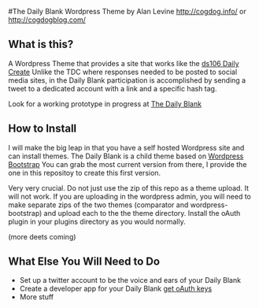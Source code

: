 #The Daily Blank Wordpress Theme
by Alan Levine http://cogdog.info/ or http://cogdogblog.com/

## What is this?
A Wordpress Theme that provides a site that works like the [ds106 Daily Create](http://tdc.ds106.us) Unlike the TDC where responses needed to be posted to social media sites, in the Daily Blank participation is accomplished by sending a tweet to a dedicated account with a link and a specific hash tag.

Look for a working prototype in progress at [The Daily Blank](http://splot.ca/dailyblank)

## How to Install
I will make the big leap in that you have a self hosted Wordpress site and can install themes. The Daily Blank is a child theme based on [Wordpress Bootstrap](https://github.com/320press/wordpress-bootstrap) You can grab the most current version from there, I provide the one in this repositoy to create this first version.

Very very crucial. Do not just use the zip of this repo as a theme upload. It will not work. If you are uploading in the wordpress admin, you will need to make separate zips of the two themes (comparator and wordpress-bootstrap) and upload each to the the theme directory. Install the oAuth plugin in your plugins directory as you would normally.

(more deets coming)


## What Else You Will Need to Do
* Set up a twitter account to be the voice and ears of your Daily Blank
* Create a developer app for your Daily Blank [get oAuth keys](https://apps.twitter.com/)
* More stuff
